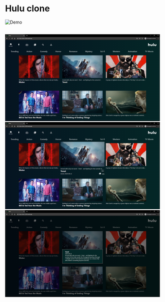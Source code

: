 # Hulu clone

![Demo](https://github.com/hf97/hulu-clone/blob/master/demo/demo.gif)

<br>

<img src="https://github.com/hf97/hulu-clone/blob/master/demo/trending.png" width="600">

<br>

<img src="https://github.com/hf97/hulu-clone/blob/master/demo/selected.png" width="600">

<br>

<img src="https://github.com/hf97/hulu-clone/blob/master/demo/info.png" width="600">

